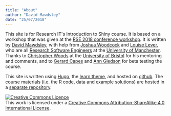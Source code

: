 ```yaml
---
title: "About"
author: "David Mawdsley"
date: "25/07/2018"
---
```


This site is for Research IT's Introduction to Shiny course.  It is based on a workshop that was given at the [RSE 2018 conference workshop](https://rse.ac.uk/conf2018/). It is written by [David Mawdsley](https://github.com/mawds), with help from [Joshua Woodcock](https://github.com/Josh-Woodcock) and [Louise Lever](https://github.com/louiselever), who are all [Research Software Engineers](https://rse.ac.uk/conf2018/) at the [University of Manchester](https://www.manchester.ac.uk).  Thanks to [Christopher Woods](http://chryswoods.com/) at the [University of Bristol](https://www.bristol.ac.uk) for his mentoring and comments, and to [Gerard Capes](https://github.com/gcapes) and [Ann Gledson](https://github.com/AnnAnnFryingPan) for beta testing the course.

This site is written using [Hugo](https://gohugo.io/), the [learn theme](https://github.com/matcornic/hugo-theme-learn/), and hosted on [github](https://github.com/UoMResearchIT/RSE18-shiny-workshop). The course materials (i.e. the R code, data and example solutions) are hosted in a [separate repository](https://github.com/UoMResearchIT/r-shiny-course-materials/).

<a rel="license" href="http://creativecommons.org/licenses/by-sa/4.0/"><img alt="Creative Commons Licence" style="border-width:0" src="https://i.creativecommons.org/l/by-sa/4.0/88x31.png" /></a><br />This work is licensed under a <a rel="license" href="http://creativecommons.org/licenses/by-sa/4.0/">Creative Commons Attribution-ShareAlike 4.0 International License</a>.
